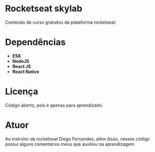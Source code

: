 # Rocketseat skylab

Conteúdo de curso gratuitos da plataforma rocketseat.

# Dependências

* **ES6**
* **NodeJS**
* **React JS**
* **React Native**

# Licença

Código aberto, pois é apenas para aprendizado.

# Atuor

Ao instrutor da rocketseat Diego Fernandes, além disso, nesses código possui alguns comentários meus que auxiliou na aprendizagem.